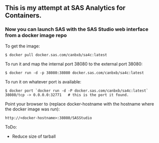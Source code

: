 ## This is my attempt at SAS Analytics for Containers.

### Now you can launch SAS with the SAS Studio web interface from a docker image repo

To get the image:
```
$ docker pull docker.sas.com/canbxb/sa4c:latest
```
To run it and map the internal port 38080 to the external port 38080:
```
$ docker run -d -p 38080:38080 docker.sas.com/canbxb/sa4c:latest
```
To run it on whatever port is available:
```
$ docker port `docker run -d -P docker.sas.com/canbxb/sa4c:latest`
38080/tcp -> 0.0.0.0:32771   # this is the port it found. 
```
Point your browser to (replace docker-hostname with the hostname where the docker image was run):
```
http://<docker-hostname>:38080/SASStudio
```

ToDo: 
* Reduce size of tarball
